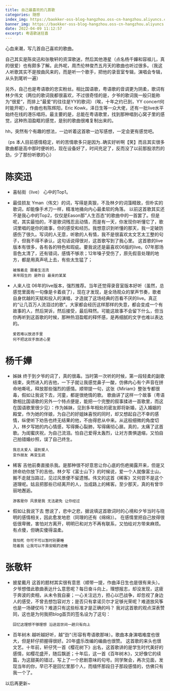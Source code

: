 ```yaml
---
title: 自己最喜欢的几首歌
categories: 随想
index_img: https://baokker-oss-blog-hangzhou.oss-cn-hangzhou.aliyuncs.com/cdn_for_blog/blog_imgs/pexels-pixabay-164827.jpg
banner_img: https://baokker-oss-blog-hangzhou.oss-cn-hangzhou.aliyuncs.com/cdn_for_blog/blog_imgs/pexels-pixabay-164827.jpg
date: 2022-04-09 11:12:57
excerpt: 粤语歌迷狂喜
---
```



心血来潮，写几首自己喜欢的歌曲。

自己其实是陈奕迅和张敬轩的资深歌迷，然后其他港星（点名杨千嬅和容祖儿，真的很爱）也有颇多了解。此外呢，周杰伦林俊杰五月天的歌曲也听过很多。（我这人听歌其实不是按曲风来的，而是听一个歌手，把他的录音室专辑，演唱会专辑，从头到尾听一遍）

另外，自己也是粤语歌的忠实粉丝。相比国语歌，粤语歌的音调更为阴柔，歌词有林夕伟文（两位的歌词我都很喜欢，不过很奇怪的是，夕爷的歌词我一般只能称为“很爱“，而排上”最爱“的往往是YY的歌词）（唉，十年之约已到，YY concert何时能开呢），作曲也有陈辉阳，Eric Kowk，泽日生等一众大佬，还有一批live水平始终在线的港乐唱将。最主要的是，总能在粤语歌里，找到那种唱到心窝子里的感觉，这种热泪盈眶的感觉，是别的歌曲很难复制出来的。

hh，突然有个有趣的想法，一边听着这首歌一边写感想，一定会更有感觉吧。

（ps 本人目前感情稳定，听的苦情歌多只是因为..确实好听啊【笑】而且其实很多歌曲都是高中那时便听的，现在设备好了，时间充足了，反而没了以前那股浓烈的劲，少了那份听歌的心）



# 陈奕迅

- 喜帖街（live）
  心中的Top1。

- 最佳损友
  Yman（伟文）的词，写得是真狠，不及林夕的词藻精致，但朴实的歌词，却能像手术刀一样，精准地捅向内心最柔软的角落。
  以前这首歌其实还不是我心中的Top2，仅仅是Eason那”人生百态“的歌曲中的一首罢了。但是呢，其实最怕的，不是歌词残忍且动情，而是有一天，你发现你听懂它了，歌词里唱的是你的故事，你的感受和经历。我想意识到听懂的那天，我一定破防感伤了很久。写词的人无意，听歌的人有情，我不是很喜欢太文艺太工整的句子，但我不得不承认，这句话说得很对，这首歌写到了我心里。
  这首歌的live版本有很多，各有各的特色和瑕疵。要我说还是最喜欢06版的live。07年那场音色太清了，还有错词，感情不够浓；12年嗓子受伤了，原先假音处理的地方，都是用真声吼上去，有些太生猛了；

  ```text
  被推着走 跟着生活流
  来年陌生的 是昨日 最亲的某某
  ```

- 人来人往
  06年的live版本，强烈推荐。当年还觉得录音室版本好听（虽然，总感觉里面有一句像是卡着痰了），现在才发现，是全场观众的掌声节奏，歌者自身优越的天赋和投入的演唱，才造就了这场经典的百看不厌的live。真正的“让几百万人流泪过的歌”。大家都会经历这样那样的失意，都会变成一个有故事的人，然后哭诉，然后接受，最后释然。可能这故事不会留下什么，但当你再听到这首歌的时候，那种热泪盈眶的释怀感，是再细腻的文字也难以表达的。

  ```
  爱若难以放进手里
  何不把这双手放进心里
  ```

  

# 杨千嬅

- 姊妹
  终于到夕爷的词了，真的很毒。当时第一次听的时候，第一段轻柔的副歌结束，突然进入的吉他，一下子就让我感觉鼻子一酸，仿佛内心有个声音在拼命地嘶吼，释放那些强烈的感情。顺带提一句，这张《Miriam》整张专都很毒，假如让我说下去，河童，都是很绝情的歌。
  歌曲讲了这样一个故事（粤语歌相比国语歌的另外一个特点便是，能把一个完整的叙事揉进一首歌里，而这在国语歌里很少见）：作为姊妹，见到多年相处的密友即将新婚，迈入婚姻的殿堂，作为她的伴娘，为自己的好姐妹喜悦的同时，却又想起自己不幸的感情，纵使听下劝告也终无结果的他，不由得悲从中来。从这般细微的角度切入，林夕写她的内心情感，写得撕心裂肺，写得痛彻心扉。真的，太痛了这首歌。为闺蜜庆祝，为自己流泪。怕自己爱得太轰烈，让对方畏惧退缩，又怕自己拍错婚纱照，误了自己终生。

  ```text
  我总太爱人 逼到爱人
  变作朋友 再变生疏
  ```

- 稀客
  吉他前奏直接杀我。是那种很不好意思让你心底的伤疤揭露开来，但是又拼命劝你放下的吉他。林夕写《富士山下》的时候说，爱一个人就像富士山，搬不走就当路过，见过风景便不留遗憾。伟文的这首《稀客》又何尝不是这个道理呢。姑且把那些已经离开的人，当成路上的稀客。至少那天，真的有曾华丽地邂逅。

  ```text
  游客是你 风景是我 无法避免 让你经过
  ```

- 假如让我说下去
  憋说了，悲中之悲，据说填这首歌词时的心境和夕爷当时与晓明的感情相关，因此愈发地悲（同理的还有《绵绵》）。
  在感情里把自己放得很低很卑微，害怕对方离开，明明已和对方不再有联系，又怕给对方带来麻烦。有点傻，但确实傻得温柔。

  ```text
  我怕死 你可不可以暂时别要睡
  陪着我 让我可以不靠安眠药进睡
  ```

  

# 张敬轩

- 披星戴月
  这首的题材其实很有意思（顺带一提，作曲泽日生也是很有来头）。夕爷想借此歌曲表达什么意思呢？每日奋斗向上，理想报志，却没发现，这疲于奔波的卖相，从未令我自豪；一心关注远方，担心以巴战争，却忽视了身边人的感受，不曾去想包容对方；是否只有拿诺贝尔才足够光荣呢？难道放风筝也是一场硬仗吗？难道只有这些标准才是正确的吗？
  我对这首歌的观点深表赞同，这也是为何我把blog首页的签名设为了这句：

  ```text
  回忆这理想不够理想 沿途逛世间一趟只有向上
  ```

- 百年树木
  越听越好听，越”劲“（形容有粤语歌那味）。歌曲本身演唱难度也很大，但是轩仔把握得很好。20年盛乐改编的编曲也很赞。
  这首歌的来头也很文艺。十年前，轩仔凭一首《樱花树下》出名，这首歌讲的是学生时代美好的感情，如樱花盛开，随后飘逝；十年后，这一首《百年树木》，又好像它的续篇，为这甜美的错过，写上了一个悲剧意味的句号。同学聚会，再次见面，发现当年的你，早已不是回忆里那个人，而缅怀那段日子那段感情的，仿佛只有我一个了。



以后再更新~

